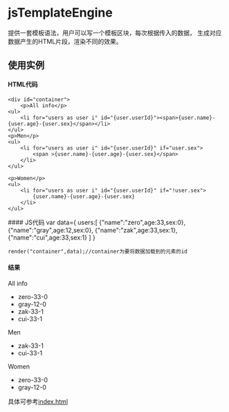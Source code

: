 # jsTemplateEngine
提供一套模板语法，用户可以写一个模板区块，每次根据传入的数据，
生成对应数据产生的HTML片段，渲染不同的效果。

## 使用实例
#### HTML代码
    <div id="container">
	    <p>All info</p>
	<ul>
		<li for="users as user i" id="{user.userId}"><span>{user.name}-{user.age}-{user.sex}</span></li>
	</ul>
	<p>Men</p>
	<ul>
		<li for="users as user i" id="{user.userId}" if="user.sex">
			<span >{user.name}-{user.age}-{user.sex}</span>
		</li>
	</ul>
	
	<p>Women</p>
	<ul>
		<li for="users as user i" id="{user.userId}" if="!user.sex">
			{user.name}-{user.age}-{user.sex}
		</li>
	</ul>
</div>
#### JS代码
    var data={
        users:[
                {"name":"zero",age:33,sex:0},
                {"name":"gray",age:12,sex:0},
		        {"name":"zak",age:33,sex:1},
		        {"name":"cui",age:33,sex:1}
		    ]
		}  
	
    render("container",data);//container为要将数据加载到的元素的id	
    

#### 结果

<div id="container"><p>All info</p><ul><li id="undefined"><span>zero-33-0</span></li><li id="undefined"><span>gray-12-0</span></li><li id="undefined"><span>zak-33-1</span></li><li id="undefined"><span>cui-33-1</span></li></ul><p>Men</p><ul><li id="undefined"><span>zak-33-1</span></li><li id="undefined"><span>cui-33-1</span></li></ul><p>Women</p><ul><li id="undefined">
					zero-33-0
				</li><li id="undefined">
					gray-12-0
				</li></ul></div>

具体可参考[index.html](./index.html)

